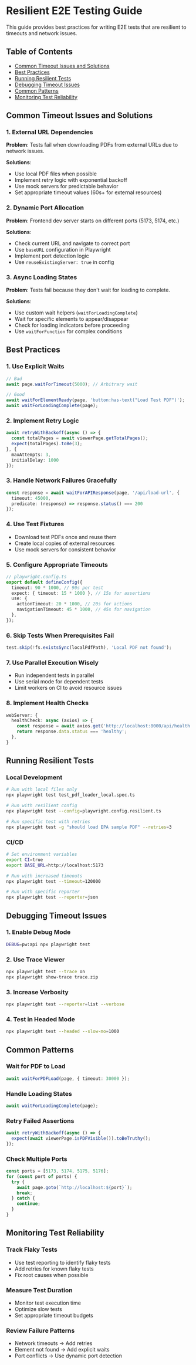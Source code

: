 # Resilient E2E Testing Guide

This guide provides best practices for writing E2E tests that are resilient to timeouts and network issues.

## Table of Contents

- [Common Timeout Issues and Solutions](#common-timeout-issues-and-solutions)
- [Best Practices](#best-practices)
- [Running Resilient Tests](#running-resilient-tests)
- [Debugging Timeout Issues](#debugging-timeout-issues)
- [Common Patterns](#common-patterns)
- [Monitoring Test Reliability](#monitoring-test-reliability)

## Common Timeout Issues and Solutions

### 1. External URL Dependencies
**Problem**: Tests fail when downloading PDFs from external URLs due to network issues.

**Solutions**:
- Use local PDF files when possible
- Implement retry logic with exponential backoff
- Use mock servers for predictable behavior
- Set appropriate timeout values (60s+ for external resources)

### 2. Dynamic Port Allocation
**Problem**: Frontend dev server starts on different ports (5173, 5174, etc.)

**Solutions**:
- Check current URL and navigate to correct port
- Use `baseURL` configuration in Playwright
- Implement port detection logic
- Use `reuseExistingServer: true` in config

### 3. Async Loading States
**Problem**: Tests fail because they don't wait for loading to complete.

**Solutions**:
- Use custom wait helpers (`waitForLoadingComplete`)
- Wait for specific elements to appear/disappear
- Check for loading indicators before proceeding
- Use `waitForFunction` for complex conditions

## Best Practices

### 1. Use Explicit Waits
```typescript
// Bad
await page.waitForTimeout(5000); // Arbitrary wait

// Good
await waitForElementReady(page, 'button:has-text("Load Test PDF")');
await waitForLoadingComplete(page);
```

### 2. Implement Retry Logic
```typescript
await retryWithBackoff(async () => {
  const totalPages = await viewerPage.getTotalPages();
  expect(totalPages).toBe(3);
}, { 
  maxAttempts: 3, 
  initialDelay: 1000 
});
```

### 3. Handle Network Failures Gracefully
```typescript
const response = await waitForAPIResponse(page, '/api/load-url', {
  timeout: 45000,
  predicate: (response) => response.status() === 200
});
```

### 4. Use Test Fixtures
- Download test PDFs once and reuse them
- Create local copies of external resources
- Use mock servers for consistent behavior

### 5. Configure Appropriate Timeouts
```typescript
// playwright.config.ts
export default defineConfig({
  timeout: 90 * 1000, // 90s per test
  expect: { timeout: 15 * 1000 }, // 15s for assertions
  use: {
    actionTimeout: 20 * 1000, // 20s for actions
    navigationTimeout: 45 * 1000, // 45s for navigation
  },
});
```

### 6. Skip Tests When Prerequisites Fail
```typescript
test.skip(!fs.existsSync(localPdfPath), 'Local PDF not found');
```

### 7. Use Parallel Execution Wisely
- Run independent tests in parallel
- Use serial mode for dependent tests
- Limit workers on CI to avoid resource issues

### 8. Implement Health Checks
```typescript
webServer: {
  healthCheck: async (axios) => {
    const response = await axios.get('http://localhost:8000/api/health');
    return response.data.status === 'healthy';
  },
}
```

## Running Resilient Tests

### Local Development
```bash
# Run with local files only
npx playwright test test_pdf_loader_local.spec.ts

# Run with resilient config
npx playwright test --config=playwright.config.resilient.ts

# Run specific test with retries
npx playwright test -g "should load EPA sample PDF" --retries=3
```

### CI/CD
```bash
# Set environment variables
export CI=true
export BASE_URL=http://localhost:5173

# Run with increased timeouts
npx playwright test --timeout=120000

# Run with specific reporter
npx playwright test --reporter=json
```

## Debugging Timeout Issues

### 1. Enable Debug Mode
```bash
DEBUG=pw:api npx playwright test
```

### 2. Use Trace Viewer
```bash
npx playwright test --trace on
npx playwright show-trace trace.zip
```

### 3. Increase Verbosity
```bash
npx playwright test --reporter=list --verbose
```

### 4. Test in Headed Mode
```bash
npx playwright test --headed --slow-mo=1000
```

## Common Patterns

### Wait for PDF to Load
```typescript
await waitForPDFLoad(page, { timeout: 30000 });
```

### Handle Loading States
```typescript
await waitForLoadingComplete(page);
```

### Retry Failed Assertions
```typescript
await retryWithBackoff(async () => {
  expect(await viewerPage.isPDFVisible()).toBeTruthy();
});
```

### Check Multiple Ports
```typescript
const ports = [5173, 5174, 5175, 5176];
for (const port of ports) {
  try {
    await page.goto(`http://localhost:${port}`);
    break;
  } catch {
    continue;
  }
}
```

## Monitoring Test Reliability

### Track Flaky Tests
- Use test reporting to identify flaky tests
- Add retries for known flaky tests
- Fix root causes when possible

### Measure Test Duration
- Monitor test execution time
- Optimize slow tests
- Set appropriate timeout budgets

### Review Failure Patterns
- Network timeouts → Add retries
- Element not found → Add explicit waits
- Port conflicts → Use dynamic port detection